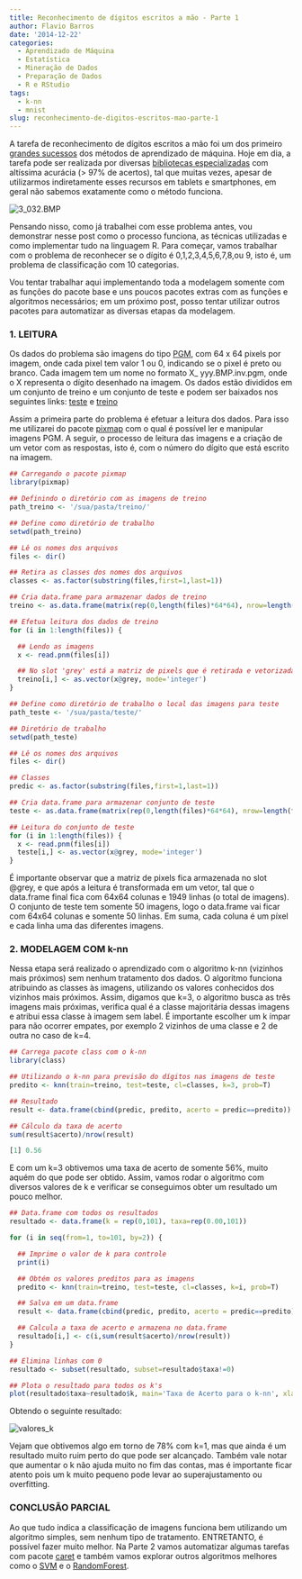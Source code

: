 ```yaml
---
title: Reconhecimento de dígitos escritos a mão - Parte 1
author: Flavio Barros
date: '2014-12-22'
categories:
  - Aprendizado de Máquina
  - Estatística
  - Mineração de Dados
  - Preparação de Dados
  - R e RStudio
tags:
  - k-nn
  - mnist
slug: reconhecimento-de-digitos-escritos-mao-parte-1
---
```


A tarefa de reconhecimento de dígitos escritos a mão foi um dos primeiro [grandes sucessos](http://en.wikipedia.org/wiki/Handwriting_recognition) dos métodos de aprendizado de máquina. Hoje em dia, a tarefa pode ser realizada por diversas [bibliotecas especializadas](http://opencv.org/) com altíssima acurácia (> 97% de acertos), tal que muitas vezes, apesar de utilizarmos indiretamente esses recursos em tablets e smartphones, em geral não sabemos exatamente como o método funciona.

![3_032.BMP](http://www.rmining.net/wp-content/uploads/2014/12/3_032.BMP.png)

Pensando nisso, como já trabalhei com esse problema antes, vou demonstrar nesse post como o processo funciona, as técnicas utilizadas e como implementar tudo na linguagem R. Para começar, vamos trabalhar com o problema de reconhecer se o dígito é 0,1,2,3,4,5,6,7,8,ou 9, isto é, um problema de classificação com 10 categorias.

Vou tentar trabalhar aqui implementando toda a modelagem somente com as funções do pacote base e uns poucos pacotes extras com as funções e algoritmos necessários; em um próximo post, posso tentar utilizar outros pacotes para automatizar as diversas etapas da modelagem.

<!-- more -->

### 1. LEITURA

Os dados do problema são imagens do tipo [PGM](http://en.wikipedia.org/wiki/Netpbm_format), com 64 x 64 pixels por imagem, onde cada pixel tem valor 1 ou 0, indicando se o pixel é preto ou branco. Cada imagem tem um nome no formato X_ yyy.BMP.inv.pgm, onde o X representa o dígito desenhado na imagem. Os dados estão divididos em um conjunto de treino e um conjunto de teste e podem ser baixados nos seguintes links: [teste](http://www.rmining.net/wp-content/uploads/2016/03/teste.zip)  e [treino](http://www.rmining.net/wp-content/uploads/2016/03/treino.zip)

Assim a primeira parte do problema é efetuar a leitura dos dados. Para isso me utilizarei do pacote [pixmap](http://cran.r-project.org/web/packages/pixmap/index.html) com o qual é possível ler e manipular imagens PGM. A seguir, o processo de leitura das imagens e a criação de um vetor com as respostas, isto é, com o número do dígito que está escrito na imagem.

```r
## Carregando o pacote pixmap
library(pixmap)

## Definindo o diretório com as imagens de treino
path_treino <- '/sua/pasta/treino/'

## Define como diretório de trabalho
setwd(path_treino)

## Lê os nomes dos arquivos
files <- dir()

## Retira as classes dos nomes dos arquivos
classes <- as.factor(substring(files,first=1,last=1))

## Cria data.frame para armazenar dados de treino
treino <- as.data.frame(matrix(rep(0,length(files)*64*64), nrow=length(files)))

## Efetua leitura dos dados de treino
for (i in 1:length(files)) {

  ## Lendo as imagens
  x <- read.pnm(files[i])

  ## No slot 'grey' está a matriz de pixels que é retirada e vetorizada
  treino[i,] <- as.vector(x@grey, mode='integer')
}

## Define como diretório de trabalho o local das imagens para teste
path_teste <- '/sua/pasta/teste/'

## Diretório de trabalho
setwd(path_teste)

## Lê os nomes dos arquivos
files <- dir()

## Classes
predic <- as.factor(substring(files,first=1,last=1))

## Cria data.frame para armazenar conjunto de teste
teste <- as.data.frame(matrix(rep(0,length(files)*64*64), nrow=length(files)))

## Leitura do conjunto de teste
for (i in 1:length(files)) {
  x <- read.pnm(files[i])
  teste[i,] <- as.vector(x@grey, mode='integer')
}
```

É importante observar que a matriz de pixels fica armazenada no slot @grey, e que após a leitura é transformada em um vetor, tal que o data.frame final fica com 64x64 colunas e 1949 linhas (o total de imagens). O conjunto de  teste tem somente 50 imagens, logo o data.frame vai ficar com 64x64 colunas e somente 50 linhas. Em suma, cada coluna é um píxel e cada linha uma das diferentes imagens.

###  2. MODELAGEM COM k-nn

Nessa etapa será realizado o aprendizado com o algoritmo k-nn (vizinhos mais próximos) sem nenhum tratamento dos dados. O algoritmo funciona atribuindo as classes às imagens, utilizando os valores conhecidos dos vizinhos mais próximos. Assim, digamos que k=3, o algoritmo busca as três imagens mais próximas, verifica qual é a classe majoritária dessas imagens e atribui essa classe à imagem sem label. É importante escolher um k ímpar para não ocorrer empates, por exemplo 2 vizinhos de uma classe e 2 de outra no caso de k=4.

```r
## Carrega pacote class com o k-nn
library(class)

## Utilizando o k-nn para previsão do dígitos nas imagens de teste
predito <- knn(train=treino, test=teste, cl=classes, k=3, prob=T)

## Resultado
result <- data.frame(cbind(predic, predito, acerto = predic==predito))

## Cálculo da taxa de acerto
sum(result$acerto)/nrow(result)

[1] 0.56
```

E com um k=3 obtivemos uma taxa de acerto de somente 56%, muito aquém do que pode ser obtido. Assim, vamos rodar o algoritmo com diversos valores de k e verificar se conseguimos obter um resultado um pouco melhor.

```r
## Data.frame com todos os resultados
resultado <- data.frame(k = rep(0,101), taxa=rep(0.00,101))

for (i in seq(from=1, to=101, by=2)) {

  ## Imprime o valor de k para controle
  print(i)

  ## Obtém os valores preditos para as imagens
  predito <- knn(train=treino, test=teste, cl=classes, k=i, prob=T)

  ## Salva em um data.frame
  result <- data.frame(cbind(predic, predito, acerto = predic==predito))

  ## Calcula a taxa de acerto e armazena no data.frame
  resultado[i,] <- c(i,sum(result$acerto)/nrow(result))
}

## Elimina linhas com 0
resultado <- subset(resultado, subset=resultado$taxa!=0)

## Plota o resultado para todos os k's
plot(resultado$taxa~resultado$k, main='Taxa de Acerto para o k-nn', xlab='Valores de K', ylab='Taxa de acerto')
```

Obtendo o seguinte resultado:

![valores_k](http://www.flaviobarros.net/wp-content/uploads/2014/12/valores_k.png)

Vejam que obtivemos algo em torno de 78% com k=1, mas que ainda é um resultado muito ruim perto do que pode ser alcançado. Também vale notar que aumentar o k não ajuda muito no fim das contas, mas é importante ficar atento pois um k muito pequeno pode levar ao superajustamento ou overfitting.

### CONCLUSÃO PARCIAL

 Ao que tudo indica a classificação de imagens funciona bem utilizando um algoritmo simples, sem nenhum tipo de tratamento. ENTRETANTO, é possível fazer muito melhor. Na Parte 2 vamos automatizar algumas tarefas com pacote [caret](http://caret.r-forge.r-project.org/) e também vamos explorar outros algoritmos melhores como o [SVM](http://en.wikipedia.org/wiki/Support_vector_machine) e o [RandomForest](http://en.wikipedia.org/wiki/Random_forest).
